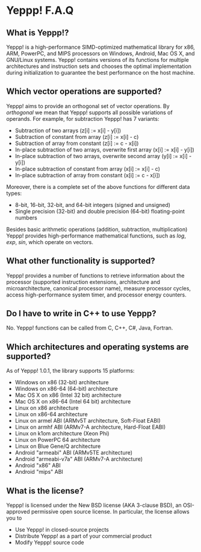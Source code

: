 Yeppp! F.A.Q
==============

What is Yeppp!?
--------------

Yeppp! is a high-performance SIMD-optimized mathematical library for x86, ARM, PowerPC, and MIPS processors on Windows, Android, Mac OS X, and GNU/Linux systems. Yeppp! contains versions of its functions for multiple architectures and instruction sets and chooses the optimal implementation during initialization to guarantee the best performance on the host machine.

Which vector operations are supported?
-------------------------------------

Yeppp! aims to provide an orthogonal set of vector operations. By *orthogonal* we mean that Yeppp! supports all possible variations of operands. For example, for subtraction Yeppp! has 7 variants:

*   Subtraction of two arrays (z[i] := x[i] - y[i])
*   Subtraction of constant from array (z[i] := x[i] - c)
*   Subtraction of array from constant (z[i] := c - x[i])
*   In-place subtraction of two arrays, overwrite first array (x[i] := x[i] - y[i])
*   In-place subtraction of two arrays, overwrite second array (y[i] := x[i] - y[i])
*   In-place subtraction of constant from array (x[i] := x[i] - c)
*   In-place subtraction of array from constant (x[i] := c - x[i])

Moreover, there is a complete set of the above functions for different data types:

*   8-bit, 16-bit, 32-bit, and 64-bit integers (signed and unsigned)
*   Single precision (32-bit) and double precision (64-bit) floating-point numbers

Besides basic arithmetic operations (addition, subtraction, multiplication) Yeppp! provides high-performance mathematical functions, such as *log*, *exp*, *sin*, which operate on vectors.

What other functionality is supported?
------------------------------------

Yeppp! provides a number of functions to retrieve information about the processor (supported instruction extensions, architecture and microarchitecture, canonical processor name), measure processor cycles, access high-performance system timer, and processor energy counters.

Do I have to write in C++ to use Yeppp?
---------------------------------------

No. Yeppp! functions can be called from C, C++, C#, Java, Fortran.

Which architectures and operating systems are supported?
-----------------------------

As of Yeppp! 1.0.1, the library supports 15 platforms:

*   Windows on x86 (32-bit) architecture
*   Windows on x86-64 (64-bit) architecture
*   Mac OS X on x86 (Intel 32 bit) architecture
*   Mac OS X on x86-64 (Intel 64 bit) architecture
*   Linux on x86 architecture
*   Linux on x86-64 architecture
*   Linux on armel ABI (ARMv5T architecture, Soft-Float EABI)
*   Linux on armhf ABI (ARMv7-A architecture, Hard-Float EABI)
*   Linux on k1om architecture (Xeon Phi)
*   Linux on PowerPC 64 architecture
*   Linux on Blue Gene/Q architecture
*   Android "armeabi" ABI (ARMv5TE architecture)
*   Android "armeabi-v7a" ABI (ARMv7-A architecture)
*   Android "x86" ABI
*   Android "mips" ABI

What is the license?
-------------------

Yeppp! is licensed under the New BSD license (AKA 3-clause BSD), an OSI-approved permissive open source license. In particular, the license allows you to

*   Use Yeppp! in closed-source projects
*   Distribute Yeppp! as a part of your commercial product
*   Modify Yeppp! source code
